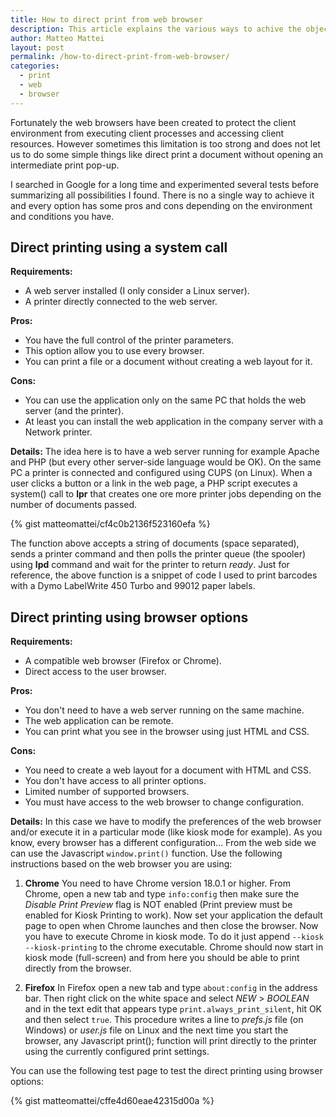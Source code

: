 ```yaml
---
title: How to direct print from web browser 
description: This article explains the various ways to achive the objective to print directly from a web browser.
author: Matteo Mattei
layout: post
permalink: /how-to-direct-print-from-web-browser/
categories:
  - print
  - web
  - browser
---
```


Fortunately the web browsers have been created to protect the client environment from executing client processes and accessing client resources. However sometimes this limitation is too strong and does not let us to do some simple things like direct print a document without opening an intermediate print pop-up.

I searched in Google for a long time and experimented several tests before summarizing all possibilities I found. There is no a single way to achieve it and every option has some pros and cons depending on the environment and conditions you have.

Direct printing using a system call
-----------------------------------

**Requirements:**

 - A web server installed (I only consider a Linux server).
 - A printer directly connected to the web server.

**Pros:**

 - You have the full control of the printer parameters.
 - This option allow you to use every browser.
 - You can print a file or a document without creating a web layout for it.
 
**Cons:**

 - You can use the application only on the same PC that holds the web server (and the printer).
 - At least you can install the web application in the company server with a Network printer.
 
**Details:**
The idea here is to have a web server running for example Apache and PHP (but every other server-side language would be OK). On the same PC a printer is connected and configured using CUPS (on Linux). When a user clicks a button or a link in the web page, a PHP script executes a system() call to **lpr** that creates one ore more printer jobs depending on the number of documents passed.

{% gist matteomattei/cf4c0b2136f523160efa %}

The function above accepts a string of documents (space separated), sends a printer command and then polls the printer queue (the spooler) using **lpd** command and wait for the printer to return *ready*. Just for reference, the above function is a snippet of code I used to print barcodes with a Dymo LabelWrite 450 Turbo and 99012 paper labels.


Direct printing using browser options
-------------------------------------

**Requirements:**

 - A compatible web browser (Firefox or Chrome).
 - Direct access to the user browser.

**Pros:**

 - You don't need to have a web server running on the same machine.
 - The web application can be remote.
 - You can print what you see in the browser using just HTML and CSS.

**Cons:**

 - You need to create a web layout for a document with HTML and CSS.
 - You don't have access to all printer options.
 - Limited number of supported browsers.
 - You must have access to the web browser to change configuration.
  
**Details:**
In this case we have to modify the preferences of the web browser and/or execute it in a particular mode (like kiosk mode for example). As you know, every browser has a different configuration... From the web side we can use the Javascript ```window.print()``` function. Use the following instructions based on the web browser you are using:

 1. **Chrome**
 You need to have Chrome version 18.0.1 or higher. From Chrome, open a new tab and type ```info:config``` then make sure the *Disable Print Preview* flag is NOT enabled (Print preview must be enabled for Kiosk Printing to work). Now set your application the default page to open when Chrome launches and then close the browser. Now you have to execute Chrome in kiosk mode. To do it just append ```--kiosk --kiosk-printing``` to the chrome executable. Chrome should now start in kiosk mode (full-screen) and from here you should be able to print directly from the browser.
 
 2. **Firefox**
 In Firefox open a new tab and type ```about:config``` in the address bar. Then right click on the white space and select *NEW* > *BOOLEAN* and in the text edit that appears type ```print.always_print_silent```, hit OK and then select ```true```. This procedure writes a line to *prefs.js* file (on Windows) or *user.js* file on Linux and the next time you start the browser, any Javascript print(); function will print directly to the printer using the currently configured print settings.

You can use the following test page to test the direct printing using browser options:

{% gist matteomattei/cffe4d60eae42315d00a %}

